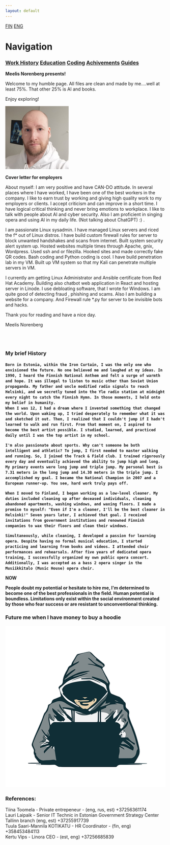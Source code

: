 ```yaml
---
layout: default
---
```


[FIN](IndexFIN.md)  [ENG](index.md)

# Navigation<br>
### **[Work History](WorkHistory.md)   [Education](Education.md)   [Coding](Coding.md)   [Achivements](Achivements.md)   [Guides](Guides.md)**<br>


**Meelis Norenberg presents!**<br>

 Welcome to my humble page. 
 All files are clean and made by me....well at least 75%. That other 25% is AI and books.

 Enjoy exploring!<br>

![Memyselfnme](Meelis_Norenberg_pic_small.png)

**Cover letter for employers**<br>

About myself:
I am very positive and have CAN-DO attitude. In several places
where I have worked, I have been one of the best workers in the company. I like to earn trust by
working and giving high quality work to my employers or clients. I accept criticism and can
improve in a short time. I have logical critical thinking and never bring emotions to workplace. I
like to talk with people about AI and cyber security. Also I am proficient in singing opera and using
AI in my daily life. (Not talking about ChatGPT) :) .

I am passionate Linux sysadmin. I have managed Linux servers and riced the f* out of Linux distros. I have build custom firewall rules for server to block unwanted handshakes and scans from internet. Built system security alert system up. Hosted websites multiple times through Apache, gnix, Wordpress. Used ssh and or filezilla. Hooked sites and made correctly fake QR codes. Bash coding and Python coding is cool. I have build penetration lab in my VM. Built up VM system so that my Kali can penetrate multiple servers in VM.

I currently am getting Linux Administrator and Ansible certificate from  Red Hat Academy. Building also chatbot web application in React and hosting server in Linode. I use debloating software, that I wrote for Windows. I am quite good of detecting fraud , phishing and scams. Also I am building a website for a company. And Firewall rule *.py for server to be invisible bots and hacks.




Thank you for reading and have a nice day.

Meelis Norenberg<br>

<br>
<br>

### **My brief History**<br>

**`Born in Estonia, within the Iron Curtain, I was the only one who envisioned the future. No one believed me and laughed at my ideas. In 1990, I heard the Finnish National Anthem and felt a surge of warmth and hope. It was illegal to listen to music other than Soviet Union propaganda. My father and uncle modified radio signals to reach Helsinki, and we secretly tuned into the Yle radio station at midnight every night to catch the Finnish Hymn. In those moments, I held onto my belief in humanity.`**<br>
**`When I was 12, I had a dream where I invented something that changed the world. Upon waking up, I tried desperately to remember what it was and sketched it out. Then, I realized that I couldn't jump if I hadn't learned to walk and run first. From that moment on, I aspired to become the best artist possible. I studied, learned, and practiced daily until I was the top artist in my school.`**

**`I'm also passionate about sports. Why can't someone be both intelligent and athletic? To jump, I first needed to master walking and running. So, I joined the Track & Field club. I trained rigorously every day and eventually achieved the ability to jump high and long. My primary events were long jump and triple jump. My personal best is 7.31 meters in the long jump and 14.30 meters in the triple jump. I accomplished my goal. I became the National Champion in 2007 and a European runner-up. You see, hard work truly pays off.`** <br>

**`When I moved to Finland, I began working as a low-level cleaner. My duties included cleaning up after deceased individuals, cleaning abandoned apartments, washing windows, and waxing floors. I made a promise to myself: "Even if I'm a cleaner, I'll be the best cleaner in Helsinki!" Seven years later, I achieved that goal. I received invitations from government institutions and renowned Finnish companies to wax their floors and clean their windows.`**

**`Simultaneously, while cleaning, I developed a passion for learning opera. Despite having no formal musical education, I started practicing and learning from books and videos. I attended choir performances and rehearsals. After five years of dedicated opera training, I successfully organized my own public opera concert. Additionally, I was accepted as a bass 2 opera singer in the Musiikkitalo (Music House) opera choir.`**<br>

**NOW**<br>

**People doubt my potential or hesitate to hire me, I'm determined to become one of the best professionals in the field. Human potential is boundless. Limitations only exist within the social environment created by those who fear success or are resistant to unconventional thinking.**<br>


### Future me when I have money to buy a hoodie

![Hacker](pngegg.png)

### References:<br>
Tiina Toomela - Private entrepeneur - (eng, rus, est) +37256361174<br>
Lauri Laipaik - Senior IT Technic in Estonian Government Strategy Center Tallinn branch (eng, est) +37255917739 <br>
Tuula Saari-Mannila KOTIKATU - HR Coordinator - (fin, eng) +358453484113 <br>
Kertu Vips - Linora CEO - (est, eng) +37256685839 <br>



